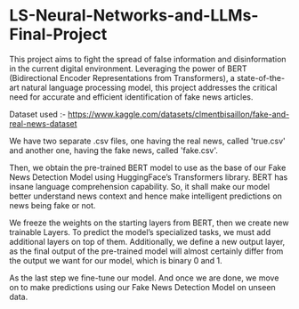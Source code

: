 # LS-Neural-Networks-and-LLMs-Final-Project

This project aims to fight the spread of false information and disinformation in the current digital environment. Leveraging the power of BERT (Bidirectional Encoder Representations from Transformers), a state-of-the-art natural language processing model, this project addresses the critical need for accurate and efficient identification of fake news articles.


Dataset used :- https://www.kaggle.com/datasets/clmentbisaillon/fake-and-real-news-dataset

We have two separate .csv files, one having the real news, called 'true.csv' and another one, having the fake news, called 'fake.csv'.

Then, we obtain the pre-trained BERT model to use as the base of our Fake News Detection Model using HuggingFace’s Transformers library. BERT has insane language comprehension capability. So, it shall make our model better understand news context and hence make intelligent predictions on news being fake or not.

We freeze the weights on the starting layers from BERT, then we create new trainable Layers. To predict the model’s specialized tasks, we must add additional layers on top of them. Additionally, we define a new output layer, as the final output of the pre-trained model will almost certainly differ from the output we want for our model, which is binary 0 and 1.

As the last step we fine-tune our model. And once we are done, we move on to make predictions using our Fake News Detection Model on unseen data.


